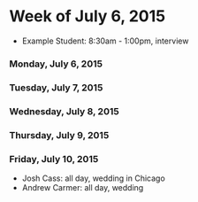 # Week of July 6, 2015

* Example Student: 8:30am - 1:00pm, interview

### Monday, July 6, 2015

### Tuesday, July 7, 2015

### Wednesday, July 8, 2015

### Thursday, July 9, 2015

### Friday, July 10, 2015

* Josh Cass: all day, wedding in Chicago
* Andrew Carmer: all day, wedding
